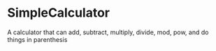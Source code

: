 # SimpleCalculator
A calculator that can add, subtract, multiply, divide, mod, pow, and do things in parenthesis
